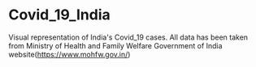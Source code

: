 # Covid_19_India
Visual representation of India's Covid_19 cases. All data has been taken from Ministry of Health and Family Welfare Government of India website(https://www.mohfw.gov.in/)
